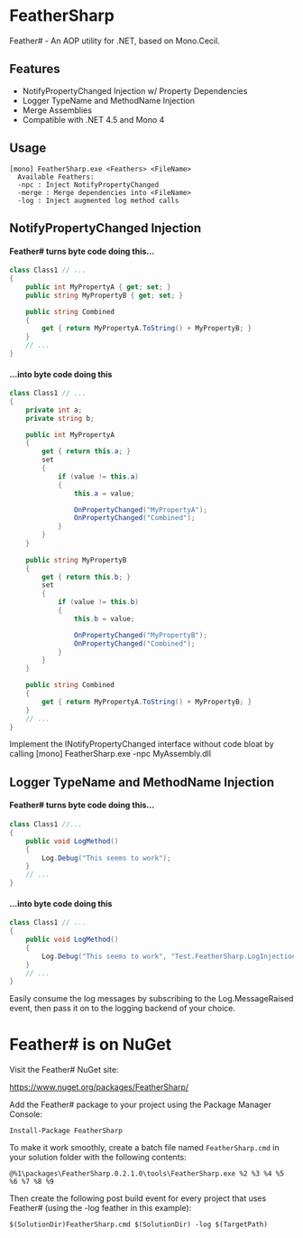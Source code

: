 # FeatherSharp
Feather# - An AOP utility for .NET, based on Mono.Cecil.

## Features
* NotifyPropertyChanged Injection w/ Property Dependencies
* Logger TypeName and MethodName Injection
* Merge Assemblies
* Compatible with .NET 4.5 and Mono 4

## Usage
    [mono] FeatherSharp.exe <Feathers> <FileName>
      Available Feathers:
      -npc : Inject NotifyPropertyChanged
      -merge : Merge dependencies into <FileName>
      -log : Inject augmented log method calls

## NotifyPropertyChanged Injection
#### Feather# turns byte code doing this...
```c#
class Class1 // ...
{
    public int MyPropertyA { get; set; }
    public string MyPropertyB { get; set; }

    public string Combined
    {
        get { return MyPropertyA.ToString() + MyPropertyB; }
    }
    // ...
}
```
#### ...into byte code doing this
```c#
class Class1 // ...
{
    private int a;
    private string b;

    public int MyPropertyA
    {
        get { return this.a; }
        set
        {
            if (value != this.a)
            {
                this.a = value;

                OnPropertyChanged("MyPropertyA");
                OnPropertyChanged("Combined");
            }
        }
    }
    
    public string MyPropertyB
    {
        get { return this.b; }
        set
        {
            if (value != this.b)
            {
                this.b = value;

                OnPropertyChanged("MyPropertyB");
                OnPropertyChanged("Combined");
            }
        }
    }

    public string Combined
    {
        get { return MyPropertyA.ToString() + MyPropertyB; }
    }
    // ...
}
```

Implement the INotifyPropertyChanged interface without code bloat by calling
    [mono] FeatherSharp.exe -npc MyAssembly.dll

## Logger TypeName and MethodName Injection
#### Feather# turns byte code doing this...
```c#
class Class1 //...
{
    public void LogMethod()
    {
        Log.Debug("This seems to work");
    }
    // ...
}
```
   
#### ...into byte code doing this
```c#
class Class1 // ...
{
    public void LogMethod()
    {
        Log.Debug("This seems to work", "Test.FeatherSharp.LogInjection.Class1", "LogMethod");
    }
    // ...
}
```

Easily consume the log messages by subscribing to the Log.MessageRaised event, then pass it on to the logging backend of your choice.

# Feather# is on NuGet

Visit the Feather# NuGet site:

https://www.nuget.org/packages/FeatherSharp/

Add the Feather# package to your project using the Package Manager Console:

    Install-Package FeatherSharp

To make it work smoothly, create a batch file named `FeatherSharp.cmd` in your solution folder with the following contents:

    @%1\packages\FeatherSharp.0.2.1.0\tools\FeatherSharp.exe %2 %3 %4 %5 %6 %7 %8 %9

Then create the following post build event for every project that uses Feather# (using the -log feather in this example):

    $(SolutionDir)FeatherSharp.cmd $(SolutionDir) -log $(TargetPath)
